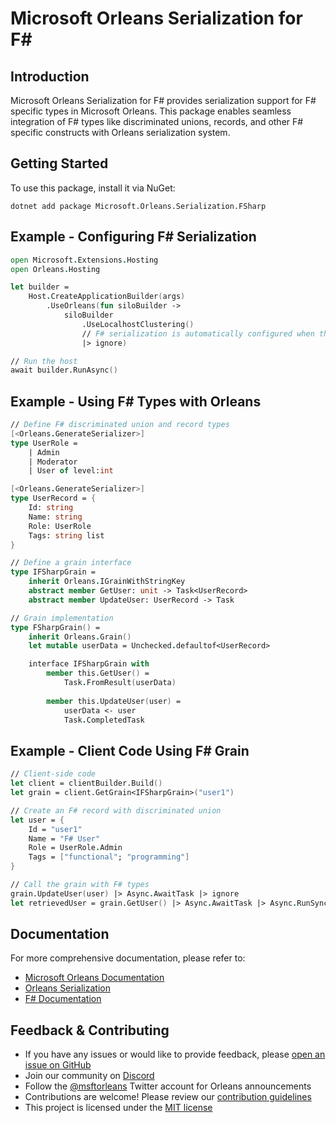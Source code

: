 # Microsoft Orleans Serialization for F#

## Introduction
Microsoft Orleans Serialization for F# provides serialization support for F# specific types in Microsoft Orleans. This package enables seamless integration of F# types like discriminated unions, records, and other F# specific constructs with Orleans serialization system.

## Getting Started
To use this package, install it via NuGet:

```shell
dotnet add package Microsoft.Orleans.Serialization.FSharp
```

## Example - Configuring F# Serialization
```fsharp
open Microsoft.Extensions.Hosting
open Orleans.Hosting

let builder = 
    Host.CreateApplicationBuilder(args)
        .UseOrleans(fun siloBuilder ->
            siloBuilder
                .UseLocalhostClustering()
                // F# serialization is automatically configured when the package is referenced
                |> ignore)

// Run the host
await builder.RunAsync()
```

## Example - Using F# Types with Orleans
```fsharp
// Define F# discriminated union and record types
[<Orleans.GenerateSerializer>]
type UserRole =
    | Admin
    | Moderator
    | User of level:int

[<Orleans.GenerateSerializer>]
type UserRecord = {
    Id: string
    Name: string
    Role: UserRole
    Tags: string list
}

// Define a grain interface
type IFSharpGrain =
    inherit Orleans.IGrainWithStringKey
    abstract member GetUser: unit -> Task<UserRecord>
    abstract member UpdateUser: UserRecord -> Task

// Grain implementation
type FSharpGrain() =
    inherit Orleans.Grain()
    let mutable userData = Unchecked.defaultof<UserRecord>

    interface IFSharpGrain with
        member this.GetUser() =
            Task.FromResult(userData)
            
        member this.UpdateUser(user) =
            userData <- user
            Task.CompletedTask
```

## Example - Client Code Using F# Grain
```fsharp
// Client-side code
let client = clientBuilder.Build()
let grain = client.GetGrain<IFSharpGrain>("user1")

// Create an F# record with discriminated union
let user = {
    Id = "user1"
    Name = "F# User"
    Role = UserRole.Admin
    Tags = ["functional"; "programming"]
}

// Call the grain with F# types
grain.UpdateUser(user) |> Async.AwaitTask |> ignore
let retrievedUser = grain.GetUser() |> Async.AwaitTask |> Async.RunSynchronously
```

## Documentation
For more comprehensive documentation, please refer to:
- [Microsoft Orleans Documentation](https://learn.microsoft.com/dotnet/orleans/)
- [Orleans Serialization](https://learn.microsoft.com/en-us/dotnet/orleans/host/configuration-guide/serialization)
- [F# Documentation](https://learn.microsoft.com/en-us/dotnet/fsharp/)

## Feedback & Contributing
- If you have any issues or would like to provide feedback, please [open an issue on GitHub](https://github.com/dotnet/orleans/issues)
- Join our community on [Discord](https://aka.ms/orleans-discord)
- Follow the [@msftorleans](https://twitter.com/msftorleans) Twitter account for Orleans announcements
- Contributions are welcome! Please review our [contribution guidelines](https://github.com/dotnet/orleans/blob/main/CONTRIBUTING.md)
- This project is licensed under the [MIT license](https://github.com/dotnet/orleans/blob/main/LICENSE)